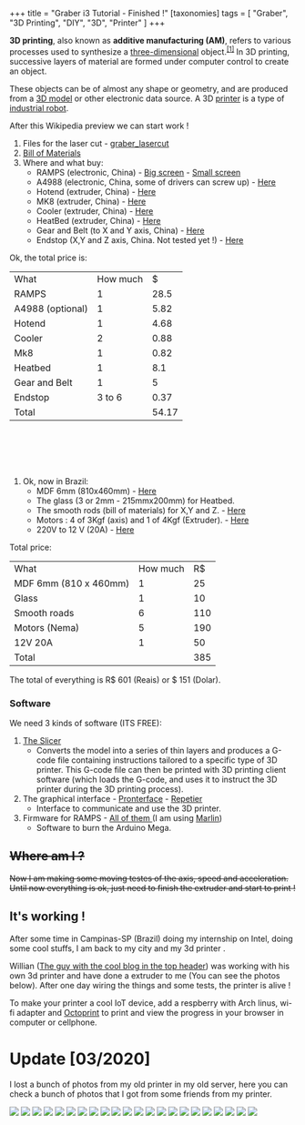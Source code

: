 +++
title = "Graber i3 Tutorial - Finished !"
[taxonomies]
tags = [ "Graber", "3D Printing", "DIY", "3D", "Printer" ]
+++

**3D printing**, also known as **additive manufacturing (AM)**, refers to various processes used to synthesize a [three-dimensional](https://en.wikipedia.org/wiki/Three-dimensional_space) object.<sup id="cite_ref-engineer_1-0" class="reference">[[1]](https://en.wikipedia.org/wiki/3D_printing#cite_note-engineer-1)</sup> In 3D printing, successive layers of material are formed under computer control to create an object.

<!-- more -->

These objects can be of almost any shape or geometry, and are produced from a [3D model](https://en.wikipedia.org/wiki/3D_modeling "3D modeling") or other electronic data source. A 3D [printer](https://en.wikipedia.org/wiki/Printer_(computing) "Printer (computing)") is a type of [industrial robot](https://en.wikipedia.org/wiki/Industrial_robot "Industrial robot").

After this Wikipedia preview we can start work !

1.  Files for the laser cut - [graber_lasercut](http://patrickjp.com/wp-content/uploads/2015/12/graber_lasercut.zip)
2.  [Bill of Materials](http://reprap.org/wiki/Graber_i3)
3.  Where and what buy:
    *   RAMPS (electronic, China) - [Big screen](http://pt.aliexpress.com/item/3d-printer-kit-3d-12864-screen-ramps-1-4-4988-2560r-3/32212102721.html) - [Small screen](http://pt.aliexpress.com/item/1pcs-Mega-2560-R3-1pcs-RAMPS-1-4-Controller-5pcs-A4988-Stepper-Driver-Module-RAMPS-1/1609182953.html?spm=2114.02020208.3.139.hc309d&ws_ab_test=searchweb201556_1_79_78_77_80,searchweb201644_0,searchweb201560_2)
    *   A4988 (electronic, China, some of drivers can screw up)  - [Here](http://pt.aliexpress.com/item/5pcs-lot-Reprap-Stepper-Driver-A4988-stepper-motor-driver-free-shipping-drop-shipping/1182430536.html)
    *   Hotend (extruder, China) - [Here](http://pt.aliexpress.com/item/FreeShipping-Long-distance-3D-Printer-J-head-Hotend-for-1-75mm-3-0mm-E3D-Bowden-Extruder/2041826923.html)
    *   MK8 (extruder, China) - [Here](http://pt.aliexpress.com/item/MK8-Drive-Gear-for-1-75mm-3mm-3D-Printer-Filament-Extruder-Pulley-5mm-Shaft-Reprap-Wholesale/32369432482.html)
    *   Cooler (extruder, China) - [Here](http://pt.aliexpress.com/item/DC-12V-2Pin-Mini-Cooling-Fan-40MM-40x40x10mm-Small-Exhaust-Fan-for-3D-Printer-Free-Shipping/32444433659.html)
    *   HeatBed (extruder, China) - [Here](http://pt.aliexpress.com/item/New-3D-Printer-Parts-MK2B-Heatbed-LED-Resistor-Cable-100K-ohm-Thermistors-PCB-Heated-Bed-White/32307923385.html?spm=2114.02020208.3.20.i94SJM&ws_ab_test=searchweb201556_1_79_78_77_80,searchweb201644_0,searchweb201560_2)
    *   Gear and Belt (to X and Y axis, China) - [Here](http://pt.aliexpress.com/item/Freeshipping-2pcs-20-teeth-GT2-Pulley-Bore-5mm-2M-GT2-timing-Belt-width-6mm-for-3D/32240661027.html)
    *   Endstop (X,Y and Z axis, China. Not tested yet !) - [Here](http://pt.aliexpress.com/item/Endstop-Mechanical-Limit-Switches-3D-Printer-Switch-for-RAMPS-1-4-order-3pcs-price-is-3/1750201155.html?spm=2114.02020208.3.41.5JgKni&ws_ab_test=searchweb201556_1_79_78_77_80,searchweb201644_0,searchweb201560_2)

Ok, the total price is:

<table style="height: 344px;" width="315">

<tbody>

<tr>

<td>What</td>

<td> How much</td>

<td>$</td>

</tr>

<tr>

<td>RAMPS</td>

<td>1</td>

<td>28.5</td>

</tr>

<tr>

<td>A4988 (optional)</td>

<td>1</td>

<td>5.82</td>

</tr>

<tr>

<td>Hotend</td>

<td>1</td>

<td>4.68</td>

</tr>

<tr>

<td>Cooler</td>

<td>2</td>

<td>0.88</td>

</tr>

<tr>

<td>Mk8</td>

<td>1</td>

<td>0.82</td>

</tr>

<tr>

<td>Heatbed</td>

<td>1</td>

<td>8.1</td>

</tr>

<tr>

<td>Gear and Belt</td>

<td>1</td>

<td>5</td>

</tr>

<tr>

<td>Endstop</td>

<td>3 to 6</td>

<td>0.37</td>

</tr>

<tr>

<td>Total</td>
<td> </td>

<td>54.17</td>

</tr>

</tbody>

</table>

1.  Ok, now in Brazil:
    *   MDF 6mm (810x460mm) - [Here](https://www.google.com.br/maps/place/MDF+Rei/@-27.5997296,-48.5486853,3a,75y,31.28h,90t/data=!3m6!1e1!3m4!1si8v0wt9kQey0Y2v9THsBSw!2e0!7i13312!8i6656!4m2!3m1!1s0x0:0xd6f21f935f0f743a!6m1!1e1)
    *   The glass (3 or 2mm  - 215mmx200mm) for Heatbed.
    *   The smooth rods (bill of materials) for X,Y and Z. - [Here](http://www.marvitubos.com.br/)
    *   Motors : 4 of 3Kgf (axis) and 1 of 4Kgf (Extruder). - [Here](http://produto.mercadolivre.com.br/MLB-710362826-motor-de-passo-3-20v-nema-17-impressora-3d-_JM#redirectedFromParent)
    *   220V to 12 V (20A) - [Here](http://produto.mercadolivre.com.br/MLB-722537296-fonte-bilvot-110-220v-12v-20a-amperes-estabilizada-led-cftv-_JM)

Total price:

<table>

<tbody>

<tr>

<td>What</td>

<td>How much</td>

<td>R$</td>

</tr>

<tr>

<td>MDF 6mm (810 x 460mm)</td>

<td>1</td>

<td>25</td>

</tr>

<tr>

<td>Glass</td>

<td>1</td>

<td>10</td>

</tr>

<tr>

<td>Smooth roads</td>

<td>6</td>

<td>110</td>

</tr>

<tr>

<td>Motors (Nema)</td>

<td>5</td>

<td>190</td>

</tr>

<tr>

<td>12V 20A</td>

<td>1</td>

<td>50</td>

</tr>

<tr>

<td>Total</td>
<td> </td>
<td>385</td>

</tr>

</tbody>

</table>

The total of everything is R\$ 601 (Reais) or \$ 151 (Dolar).

### Software

We need 3 kinds of software (ITS FREE):

1.  [The Slicer](http://slic3r.org/)
    *   Converts the model into a series of thin layers and produces a G-code file containing instructions tailored to a specific type of 3D printer. This G-code file can then be printed with 3D printing client software (which loads the G-code, and uses it to instruct the 3D printer during the 3D printing process).
2.  The graphical interface - [Pronterface](http://www.pronterface.com/) - [Repetier](http://www.repetier.com/)
    *   Interface to communicate and use the 3D printer.
3.  Firmware for RAMPS - [All of them ](http://reprap.org/wiki/Firmware) (I am using [Marlin](https://github.com/MarlinFirmware/Marlin))
    *   Software to burn the Arduino Mega.

## <del>Where am I ?</del>

<del>Now I am making some moving testes of the axis, speed and acceleration. Until now everything is ok, just need to finish the extruder and start to print !</del>

## It's working !

After some time in Campinas-SP (Brazil) doing my internship on Intel, doing some cool stuffs, I am back to my city and my 3d printer .

Willian ([The guy with the cool blog in the top header](http://galvanicloop.com/)) was working with his own 3d printer and have done a extruder to me (You can see the photos below). After one day wiring the things and some tests, the printer is alive !

To make your printer a cool IoT device, add a respberry with Arch linus, wi-fi adapter and [Octoprint](http://octoprint.org/) to print and view the progress in your browser in computer or cellphone.


# Update [03/2020]
I lost a bunch of photos from my old printer in my old server, here you can check a bunch of photos that I got from some friends from my printer.

![](/assets/graber/0.jpg)
![](/assets/graber/1.jpg)
![](/assets/graber/2.jpg)
![](/assets/graber/3.jpg)
![](/assets/graber/4.jpg)
![](/assets/graber/5.jpg)
![](/assets/graber/6.jpg)
![](/assets/graber/7.jpg)
![](/assets/graber/8.jpg)
![](/assets/graber/9.jpg)
![](/assets/graber/10.jpg)
![](/assets/graber/11.jpg)
![](/assets/graber/12.jpg)
![](/assets/graber/13.jpg)
![](/assets/graber/14.jpg)
![](/assets/graber/15.jpg)
![](/assets/graber/16.jpg)
![](/assets/graber/17.jpg)
![](/assets/graber/18.jpg)
![](/assets/graber/19.jpg)
![](/assets/graber/20.jpg)
![](/assets/graber/21.jpg)
